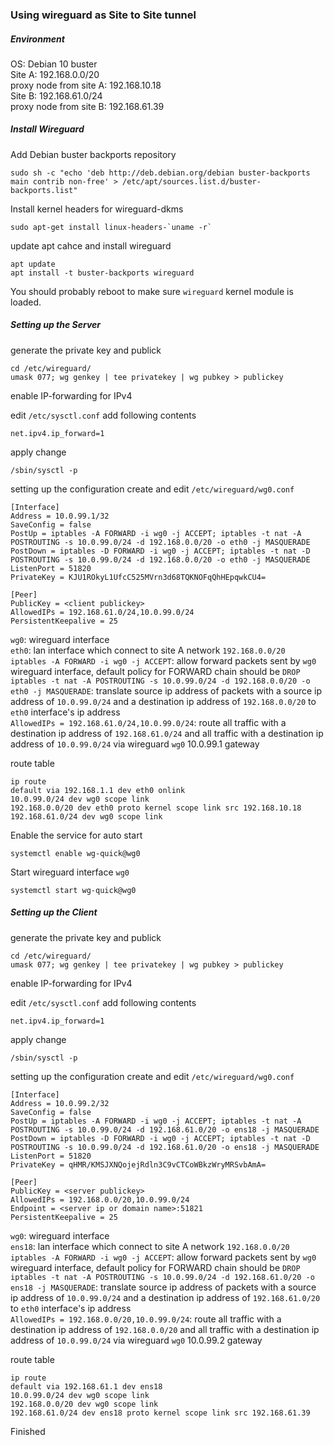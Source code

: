 ### Using wireguard as Site to Site tunnel

##### Environment

OS: Debian 10 buster   
Site A: 192.168.0.0/20   
proxy node from site A: 192.168.10.18    
Site B: 192.168.61.0/24    
proxy node from site B: 192.168.61.39   

##### Install Wireguard

Add Debian buster backports repository
```
sudo sh -c "echo 'deb http://deb.debian.org/debian buster-backports main contrib non-free' > /etc/apt/sources.list.d/buster-backports.list"
```
Install kernel headers for wireguard-dkms
```
sudo apt-get install linux-headers-`uname -r`
```

update apt cahce and install wireguard

```
apt update
apt install -t buster-backports wireguard
```

You should probably reboot to make sure `wireguard` kernel module is loaded.

##### Setting up the Server

generate the private key and publick

```
cd /etc/wireguard/
umask 077; wg genkey | tee privatekey | wg pubkey > publickey
```

enable IP-forwarding for IPv4

edit `/etc/sysctl.conf` add following contents

```
net.ipv4.ip_forward=1
```

apply change

```
/sbin/sysctl -p
```

setting up the configuration
create and edit `/etc/wireguard/wg0.conf`
```
[Interface]
Address = 10.0.99.1/32
SaveConfig = false
PostUp = iptables -A FORWARD -i wg0 -j ACCEPT; iptables -t nat -A POSTROUTING -s 10.0.99.0/24 -d 192.168.0.0/20 -o eth0 -j MASQUERADE
PostDown = iptables -D FORWARD -i wg0 -j ACCEPT; iptables -t nat -D POSTROUTING -s 10.0.99.0/24 -d 192.168.0.0/20 -o eth0 -j MASQUERADE
ListenPort = 51820
PrivateKey = KJU1ROkyL1UfcC525MVrn3d68TQKNOFqQhHEpqwkCU4=

[Peer]
PublicKey = <client publickey>
AllowedIPs = 192.168.61.0/24,10.0.99.0/24
PersistentKeepalive = 25
```

`wg0`: wireguard interface  
`eth0`: lan interface which connect to site A network `192.168.0.0/20`  
`iptables -A FORWARD -i wg0 -j ACCEPT`: allow forward packets sent by `wg0` wireguard interface, default policy for FORWARD chain should be `DROP`  
`iptables -t nat -A POSTROUTING -s 10.0.99.0/24 -d 192.168.0.0/20 -o eth0 -j MASQUERADE`: translate source ip address of packets with a source ip address of `10.0.99.0/24` and a destination ip address of `192.168.0.0/20` to `eth0` interface's ip address   
`AllowedIPs = 192.168.61.0/24,10.0.99.0/24`: route all traffic with a destination ip address of `192.168.61.0/24` and all traffic with a destination ip address of `10.0.99.0/24` via wireguard `wg0` 10.0.99.1 gateway  
   
route table
```
ip route
default via 192.168.1.1 dev eth0 onlink 
10.0.99.0/24 dev wg0 scope link 
192.168.0.0/20 dev eth0 proto kernel scope link src 192.168.10.18 
192.168.61.0/24 dev wg0 scope link 
```

Enable the service for auto start
```
systemctl enable wg-quick@wg0
```

Start wireguard interface `wg0`
```
systemctl start wg-quick@wg0
```

##### Setting up the Client

generate the private key and publick

```
cd /etc/wireguard/
umask 077; wg genkey | tee privatekey | wg pubkey > publickey
```

enable IP-forwarding for IPv4

edit `/etc/sysctl.conf` add following contents

```
net.ipv4.ip_forward=1
```

apply change

```
/sbin/sysctl -p
```

setting up the configuration
create and edit `/etc/wireguard/wg0.conf`

```
[Interface]
Address = 10.0.99.2/32
SaveConfig = false
PostUp = iptables -A FORWARD -i wg0 -j ACCEPT; iptables -t nat -A POSTROUTING -s 10.0.99.0/24 -d 192.168.61.0/20 -o ens18 -j MASQUERADE
PostDown = iptables -D FORWARD -i wg0 -j ACCEPT; iptables -t nat -D POSTROUTING -s 10.0.99.0/24 -d 192.168.61.0/20 -o ens18 -j MASQUERADE
ListenPort = 51820
PrivateKey = qHMR/KMSJXNQojejRdln3C9vCTCoWBkzWryMRSvbAmA=

[Peer]
PublicKey = <server publickey>
AllowedIPs = 192.168.0.0/20,10.0.99.0/24
Endpoint = <server ip or domain name>:51821
PersistentKeepalive = 25
```

`wg0`: wireguard interface  
`ens18`: lan interface which connect to site A network `192.168.0.0/20`  
`iptables -A FORWARD -i wg0 -j ACCEPT`: allow forward packets sent by `wg0` wireguard interface, default policy for FORWARD chain should be `DROP`  
`iptables -t nat -A POSTROUTING -s 10.0.99.0/24 -d 192.168.61.0/20 -o ens18 -j MASQUERADE`: translate source ip address of packets with a source ip address of `10.0.99.0/24` and a destination ip address of `192.168.61.0/20` to `eth0` interface's ip address   
`AllowedIPs = 192.168.0.0/20,10.0.99.0/24`: route all traffic with a destination ip address of `192.168.0.0/20` and all traffic with a destination ip address of `10.0.99.0/24` via wireguard `wg0` 10.0.99.2 gateway  

route table

```
ip route
default via 192.168.61.1 dev ens18 
10.0.99.0/24 dev wg0 scope link 
192.168.0.0/20 dev wg0 scope link 
192.168.61.0/24 dev ens18 proto kernel scope link src 192.168.61.39
```

Finished
